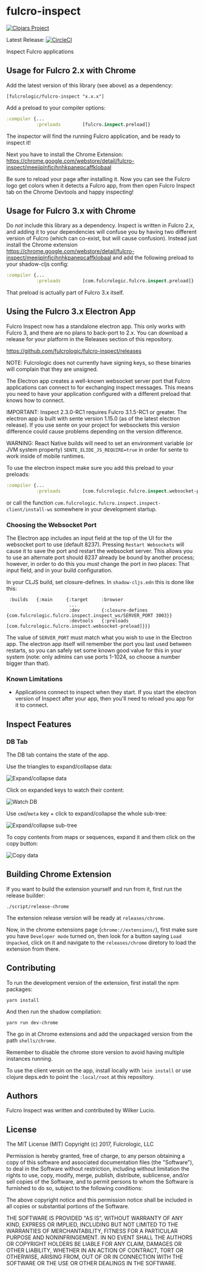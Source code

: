 # fulcro-inspect

[![Clojars Project](https://img.shields.io/clojars/v/fulcrologic/fulcro-inspect.svg)](https://clojars.org/fulcrologic/fulcro-inspect)

Latest Release: [![CircleCI](https://circleci.com/gh/fulcrologic/fulcro-inspect/tree/master.svg?style=svg)](https://circleci.com/gh/fulcrologic/fulcro-inspect/tree/master)

Inspect Fulcro applications

## Usage for Fulcro 2.x with Chrome

Add the latest version of this library (see above) as a dependency:

```
[fulcrologic/fulcro-inspect "x.x.x"]
```

Add a preload to your compiler options:

```clojure
:compiler {...
           :preloads        [fulcro.inspect.preload]}
```

The inspector will find the running Fulcro application, and be ready to inspect it!

Next you have to install the Chrome Extension: https://chrome.google.com/webstore/detail/fulcro-inspect/meeijplnfjcihnhkpanepcaffklobaal

Be sure to reload your page after installing it. Now you can see the Fulcro logo get colors when it detects a Fulcro app, from then open Fulcro Inspect tab on the Chrome Devtools and happy inspecting!

## Usage for Fulcro 3.x with Chrome

Do *not* include this library as a dependency. Inspect is written in Fulcro 2.x, and adding it
to your dependencies will confuse you by having two different version of Fulcro (which can co-exist, but will cause confusion).
Instead just install the Chrome
extension https://chrome.google.com/webstore/detail/fulcro-inspect/meeijplnfjcihnhkpanepcaffklobaal
and add the following preload to your shadow-cljs config:

```clojure
:compiler {...
           :preloads        [com.fulcrologic.fulcro.inspect.preload]}
```

That preload is actually part of Fulcro 3.x itself.

## Using the Fulcro 3.x Electron App

Fulcro Inspect now has a standalone electron app. This only works with
Fulcro 3, and there are no plans to back-port to 2.x. You can download
a release for your platform in the Releases section of this repository.

https://github.com/fulcrologic/fulcro-inspect/releases

NOTE: Fulcrologic does not currently have signing keys, so these binaries
will complain that they are unsigned.

The Electron app creates a well-known websocket server port that Fulcro
applications can connect to for exchanging inspect messages. This means
you need to have your application configured with a different preload
that knows how to connect.

IMPORTANT: Inspect 2.3.0-RC1 requires Fulcro 3.1.5-RC1 or greater.
The electron app is built with sente version 1.15.0
(as of the latest electron release). If you use sente on your project for
websockets this version difference could cause problems depending on the
version difference.

WARNING: React Native builds will need to set an environment variable
(or JVM system property) `SENTE_ELIDE_JS_REQUIRE=true` in order for
sente to work inside of mobile runtimes.

To use the electron inspect make sure you add this preload to your preloads:

```clojure
:compiler {...
           :preloads        [com.fulcrologic.fulcro.inspect.websocket-preload]}
```

or call the function `com.fulcrologic.fulcro.inspect.inspect-client/install-ws` somewhere in your
development startup.

### Choosing the Websocket Port

The Electron app includes an input field at the top of the UI for the websocket
port to use (default 8237). Pressing `Restart Websockets` will cause it to
save the port and restart the websocket server. This allows you to use an alternate port should
8237 already be bound by another process; however, in order to do this
you *must* change the port in *two* places: That input field, and in your
build configuration.

In your CLJS build, set closure-defines. In `shadow-cljs.edn` this is done
like this:

```
 :builds   {:main     {:target     :browser
                       ...
                       :dev        {:closure-defines  {com.fulcrologic.fulcro.inspect.inspect_ws/SERVER_PORT 3003}}
                       :devtools   {:preloads [com.fulcrologic.fulcro.inspect.websocket-preload]}}}
```

The value of `SERVER_PORT` must match what you wish to use in the Electron
app. The electron app itself will remember the port you last used between
restarts, so you can safely set some known good value for this in your
system (note: only admins can use ports 1-1024, so choose a number
bigger than that).

### Known Limitations

* Applications connect to inspect when they start. If you start
  the electron version of Inspect after your app, then you'll need to reload
  you app for it to connect.

## Inspect Features

### DB Tab

The DB tab contains the state of the app.

Use the triangles to expand/collapse data:

![Expand/collapse data](https://raw.githubusercontent.com/fulcrologic/fulcro-inspect/master/doc/db-expand.gif)

Click on expanded keys to watch their content:

![Watch DB](https://raw.githubusercontent.com/fulcrologic/fulcro-inspect/master/doc/db-watch.gif)

Use `cmd`/`meta` key + click to expand/collapse the whole sub-tree:

![Expand/collapse sub-tree](https://raw.githubusercontent.com/fulcrologic/fulcro-inspect/master/doc/db-expand-children.gif)

To copy contents from maps or sequences, expand it and them click on the copy button:

![Copy data](https://raw.githubusercontent.com/fulcrologic/fulcro-inspect/master/doc/db-copy.gif)

## Building Chrome Extension

If you want to build the extension yourself and run from it, first run the release builder:

```
./script/release-chrome
```

The extension release version will be ready at `releases/chrome`.

Now, in the chrome extensions page (`chrome://extensions/`), first make sure you have
`Developer mode` turned on, then look for a button saying `Load Unpacked`, click on it
and navigate to the `releases/chrome` diretory to load the extension from there.

## Contributing

To run the development version of the extension, first install the npm packages:

```
yarn install
```

And then run the shadow compilation:

```
yarn run dev-chrome
```

The go in at Chrome extensions and add the unpackaged version from the path `shells/chrome`.

Remember to disable the chrome store version to avoid having multiple instances running.

To use the client versin on the app, install locally with `lein install` or use clojure
deps.edn to point the `:local/root` at this repository.

## Authors

Fulcro Inspect was written and contributed by Wilker Lucio.

## License

The MIT License (MIT)
Copyright (c) 2017, Fulcrologic, LLC

Permission is hereby granted, free of charge, to any person obtaining a copy of this software and associated
documentation files (the "Software"), to deal in the Software without restriction, including without limitation the
rights to use, copy, modify, merge, publish, distribute, sublicense, and/or sell copies of the Software, and to permit
persons to whom the Software is furnished to do so, subject to the following conditions:

The above copyright notice and this permission notice shall be included in all copies or substantial portions of the
Software.

THE SOFTWARE IS PROVIDED "AS IS", WITHOUT WARRANTY OF ANY KIND, EXPRESS OR IMPLIED, INCLUDING BUT NOT LIMITED TO THE
WARRANTIES OF MERCHANTABILITY, FITNESS FOR A PARTICULAR PURPOSE AND NONINFRINGEMENT. IN NO EVENT SHALL THE AUTHORS OR
COPYRIGHT HOLDERS BE LIABLE FOR ANY CLAIM, DAMAGES OR OTHER LIABILITY, WHETHER IN AN ACTION OF CONTRACT, TORT OR
OTHERWISE, ARISING FROM, OUT OF OR IN CONNECTION WITH THE SOFTWARE OR THE USE OR OTHER DEALINGS IN THE SOFTWARE.
